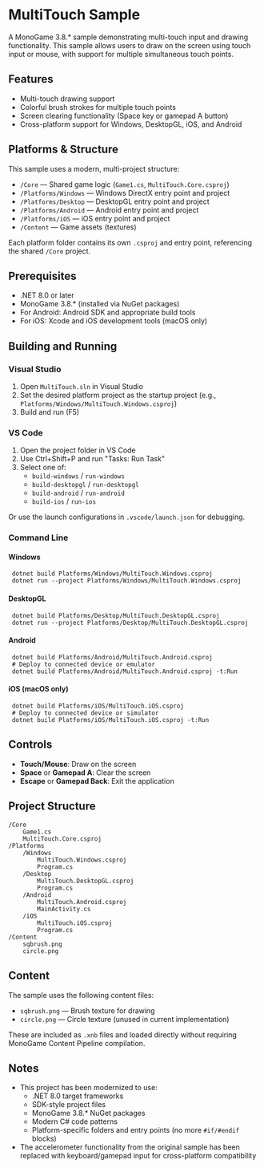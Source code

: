 # MultiTouch Sample

A MonoGame 3.8.* sample demonstrating multi-touch input and drawing functionality. This sample allows users to draw on the screen using touch input or mouse, with support for multiple simultaneous touch points.

## Features

- Multi-touch drawing support
- Colorful brush strokes for multiple touch points
- Screen clearing functionality (Space key or gamepad A button)
- Cross-platform support for Windows, DesktopGL, iOS, and Android

## Platforms & Structure

This sample uses a modern, multi-project structure:

- `/Core` — Shared game logic (`Game1.cs`, `MultiTouch.Core.csproj`)
- `/Platforms/Windows` — Windows DirectX entry point and project
- `/Platforms/Desktop` — DesktopGL entry point and project
- `/Platforms/Android` — Android entry point and project
- `/Platforms/iOS` — iOS entry point and project
- `/Content` — Game assets (textures)

Each platform folder contains its own `.csproj` and entry point, referencing the shared `/Core` project.

## Prerequisites

- .NET 8.0 or later
- MonoGame 3.8.* (installed via NuGet packages)
- For Android: Android SDK and appropriate build tools
- For iOS: Xcode and iOS development tools (macOS only)

## Building and Running

### Visual Studio

1. Open `MultiTouch.sln` in Visual Studio
2. Set the desired platform project as the startup project (e.g., `Platforms/Windows/MultiTouch.Windows.csproj`)
3. Build and run (F5)

### VS Code

1. Open the project folder in VS Code
2. Use Ctrl+Shift+P and run "Tasks: Run Task"
3. Select one of:
   - `build-windows` / `run-windows`
   - `build-desktopgl` / `run-desktopgl`
   - `build-android` / `run-android`
   - `build-ios` / `run-ios`

Or use the launch configurations in `.vscode/launch.json` for debugging.

### Command Line

#### Windows
```pwsh
 dotnet build Platforms/Windows/MultiTouch.Windows.csproj
 dotnet run --project Platforms/Windows/MultiTouch.Windows.csproj
```
#### DesktopGL
```pwsh
 dotnet build Platforms/Desktop/MultiTouch.DesktopGL.csproj
 dotnet run --project Platforms/Desktop/MultiTouch.DesktopGL.csproj
```
#### Android
```pwsh
 dotnet build Platforms/Android/MultiTouch.Android.csproj
 # Deploy to connected device or emulator
 dotnet build Platforms/Android/MultiTouch.Android.csproj -t:Run
```
#### iOS (macOS only)
```pwsh
 dotnet build Platforms/iOS/MultiTouch.iOS.csproj
 # Deploy to connected device or simulator
 dotnet build Platforms/iOS/MultiTouch.iOS.csproj -t:Run
```

## Controls

- **Touch/Mouse**: Draw on the screen
- **Space** or **Gamepad A**: Clear the screen
- **Escape** or **Gamepad Back**: Exit the application

## Project Structure

```
/Core
    Game1.cs
    MultiTouch.Core.csproj
/Platforms
    /Windows
        MultiTouch.Windows.csproj
        Program.cs
    /Desktop
        MultiTouch.DesktopGL.csproj
        Program.cs
    /Android
        MultiTouch.Android.csproj
        MainActivity.cs
    /iOS
        MultiTouch.iOS.csproj
        Program.cs
/Content
    sqbrush.png
    circle.png
```

## Content

The sample uses the following content files:
- `sqbrush.png` — Brush texture for drawing
- `circle.png` — Circle texture (unused in current implementation)

These are included as `.xnb` files and loaded directly without requiring MonoGame Content Pipeline compilation.

## Notes

- This project has been modernized to use:
  - .NET 8.0 target frameworks
  - SDK-style project files
  - MonoGame 3.8.* NuGet packages
  - Modern C# code patterns
  - Platform-specific folders and entry points (no more `#if/#endif` blocks)
- The accelerometer functionality from the original sample has been replaced with keyboard/gamepad input for cross-platform compatibility

